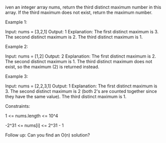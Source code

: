 iven an integer array nums, return the third distinct maximum number in this array. If the third maximum does not exist, return the maximum number.

 

Example 1:

Input: nums = [3,2,1]
Output: 1
Explanation:
The first distinct maximum is 3.
The second distinct maximum is 2.
The third distinct maximum is 1.

Example 2:

Input: nums = [1,2]
Output: 2
Explanation:
The first distinct maximum is 2.
The second distinct maximum is 1.
The third distinct maximum does not exist, so the maximum (2) is returned instead.

Example 3:

Input: nums = [2,2,3,1]
Output: 1
Explanation:
The first distinct maximum is 3.
The second distinct maximum is 2 (both 2's are counted together since they have the same value).
The third distinct maximum is 1.
 

Constraints:

1 <= nums.length <= 10^4

-2^31 <= nums[i] <= 2^31 - 1
 

Follow up: Can you find an O(n) solution?
